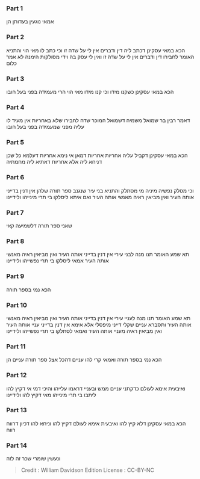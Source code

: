 
### Part 1
אמאי נוגעין בעדותן הן

### Part 2
הכא במאי עסקינן דכתב ליה דין ודברים אין לי על שדה זו וכי כתב לו מאי הוי והתניא האומר לחבירו דין ודברים אין לי על שדה זו ואין לי עסק בה וידי מסולקות הימנה לא אמר כלום

### Part 3
הכא במאי עסקינן כשקנו מידו וכי קנו מידו מאי הוי הרי מעמידה בפני בעל חובו

### Part 4
דאמר רבין בר שמואל משמיה דשמואל המוכר שדה לחבירו שלא באחריות אין מעיד לו עליה מפני שמעמידה בפני בעל חובו

### Part 5
הכא במאי עסקינן דקביל עליה אחריות אחריות דמאן אי נימא אחריות דעלמא כל שכן דניחא ליה אלא אחריות דאתיא ליה מחמתיה

### Part 6
וכי מסלק נפשיה מיניה מי מסתלק והתניא בני עיר שנגנב ספר תורה שלהן אין דנין בדייני אותה העיר ואין מביאין ראיה מאנשי אותה העיר ואם איתא ליסלקו בי תרי מינייהו ולידיינו

### Part 7
שאני ספר תורה דלשמיעה קאי

### Part 8
תא שמע האומר תנו מנה לבני עירי אין דנין בדייני אותה העיר ואין מביאין ראיה מאנשי אותה העיר אמאי ליסלקו בי תרי נפשייהו ולידיינו

### Part 9
הכא נמי בספר תורה

### Part 10
תא שמע האומר תנו מנה לעניי עירי אין דנין בדייני אותה העיר ואין מביאין ראיה מאנשי אותה העיר ותסברא עניים שקלי דייני מיפסלי אלא אימא אין דנין בדייני עניי אותה העיר ואין מביאין ראיה מעניי אותה העיר ואמאי לסתלקו בי תרי נפשייהו ולידיינו

### Part 11
הכא נמי בספר תורה ואמאי קרי להו עניים דהכל אצל ספר תורה עניים הן

### Part 12
ואיבעית אימא לעולם כדקתני עניים ממש ובעניי דראמו עלייהו והיכי דמי אי דקיץ להו ליתבו בי תרי מינייהו מאי דקיץ להו ולידיינו

### Part 13
הכא במאי עסקינן דלא קיץ להו ואיבעית אימא לעולם דקיץ להו וניחא להו דכיון דרווח רווח

### Part 14
ונעשין שומרי שכר זה לזה

>Credit : William Davidson Edition
>License : CC-BY-NC